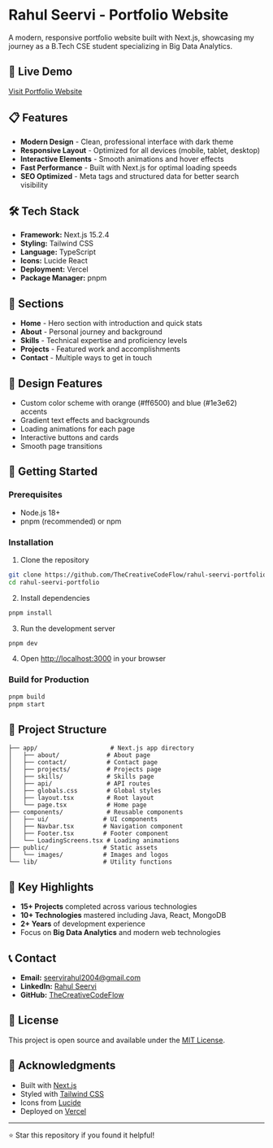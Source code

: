 # Rahul Seervi - Portfolio Website

A modern, responsive portfolio website built with Next.js, showcasing my journey as a B.Tech CSE student specializing in Big Data Analytics.

## 🚀 Live Demo

[Visit Portfolio Website](https://your-portfolio-url.vercel.app)

## 📋 Features

- **Modern Design** - Clean, professional interface with dark theme
- **Responsive Layout** - Optimized for all devices (mobile, tablet, desktop)
- **Interactive Elements** - Smooth animations and hover effects
- **Fast Performance** - Built with Next.js for optimal loading speeds
- **SEO Optimized** - Meta tags and structured data for better search visibility

## 🛠️ Tech Stack

- **Framework:** Next.js 15.2.4
- **Styling:** Tailwind CSS
- **Language:** TypeScript
- **Icons:** Lucide React
- **Deployment:** Vercel
- **Package Manager:** pnpm

## 📱 Sections

- **Home** - Hero section with introduction and quick stats
- **About** - Personal journey and background
- **Skills** - Technical expertise and proficiency levels
- **Projects** - Featured work and accomplishments
- **Contact** - Multiple ways to get in touch

## 🎨 Design Features

- Custom color scheme with orange (#ff6500) and blue (#1e3e62) accents
- Gradient text effects and backgrounds
- Loading animations for each page
- Interactive buttons and cards
- Smooth page transitions

## 🚀 Getting Started

### Prerequisites

- Node.js 18+ 
- pnpm (recommended) or npm

### Installation

1. Clone the repository
```bash
git clone https://github.com/TheCreativeCodeFlow/rahul-seervi-portfolio.git
cd rahul-seervi-portfolio
```

2. Install dependencies
```bash
pnpm install
```

3. Run the development server
```bash
pnpm dev
```

4. Open [http://localhost:3000](http://localhost:3000) in your browser

### Build for Production

```bash
pnpm build
pnpm start
```

## 📁 Project Structure

```
├── app/                    # Next.js app directory
│   ├── about/             # About page
│   ├── contact/           # Contact page
│   ├── projects/          # Projects page
│   ├── skills/            # Skills page
│   ├── api/               # API routes
│   ├── globals.css        # Global styles
│   ├── layout.tsx         # Root layout
│   └── page.tsx           # Home page
├── components/            # Reusable components
│   ├── ui/               # UI components
│   ├── Navbar.tsx        # Navigation component
│   ├── Footer.tsx        # Footer component
│   └── LoadingScreens.tsx # Loading animations
├── public/               # Static assets
│   └── images/           # Images and logos
└── lib/                  # Utility functions
```

## 🎯 Key Highlights

- **15+ Projects** completed across various technologies
- **10+ Technologies** mastered including Java, React, MongoDB
- **2+ Years** of development experience
- Focus on **Big Data Analytics** and modern web technologies

## 📞 Contact

- **Email:** seervirahul2004@gmail.com
- **LinkedIn:** [Rahul Seervi](https://www.linkedin.com/in/rahul-seervi-a14440289/)
- **GitHub:** [TheCreativeCodeFlow](https://github.com/TheCreativeCodeFlow)

## 📄 License

This project is open source and available under the [MIT License](LICENSE).

## 🙏 Acknowledgments

- Built with [Next.js](https://nextjs.org/)
- Styled with [Tailwind CSS](https://tailwindcss.com/)
- Icons from [Lucide](https://lucide.dev/)
- Deployed on [Vercel](https://vercel.com/)

---

⭐ Star this repository if you found it helpful!
